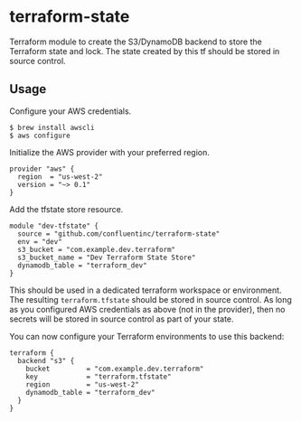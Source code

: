 # terraform-state

Terraform module to create the S3/DynamoDB backend to store the Terraform state and lock.
The state created by this tf should be stored in source control.

## Usage

Configure your AWS credentials.

    $ brew install awscli
    $ aws configure

Initialize the AWS provider with your preferred region.

    provider "aws" {
      region  = "us-west-2"
      version = "~> 0.1"
    }

Add the tfstate store resource.

    module "dev-tfstate" {
      source = "github.com/confluentinc/terraform-state"
      env = "dev"
      s3_bucket = "com.example.dev.terraform"
      s3_bucket_name = "Dev Terraform State Store"
      dynamodb_table = "terraform_dev"
    }

This should be used in a dedicated terraform workspace or environment. The
resulting `terraform.tfstate` should be stored in source control. As long as
you configured AWS credentials as above (not in the provider), then no secrets
will be stored in source control as part of your state.

You can now configure your Terraform environments to use this backend:

    terraform {
      backend "s3" {
        bucket         = "com.example.dev.terraform"
        key            = "terraform.tfstate"
        region         = "us-west-2"
        dynamodb_table = "terraform_dev"
      }
    }